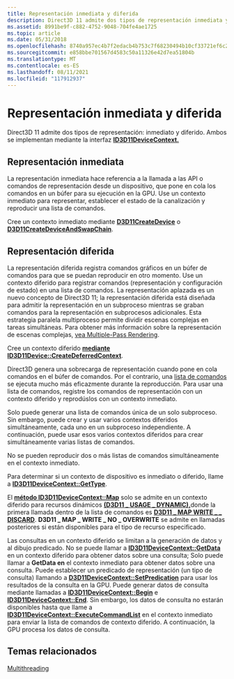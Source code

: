 ```yaml
---
title: Representación inmediata y diferida
description: Direct3D 11 admite dos tipos de representación inmediata y diferida. Ambos se implementan mediante la interfaz ID3D11DeviceContext.
ms.assetid: 8991be9f-c882-4752-9048-704fe4ae1725
ms.topic: article
ms.date: 05/31/2018
ms.openlocfilehash: 8740a957ec4b7f2edacb4b753c7f68230494b10cf33721ef6c2d869de334517b
ms.sourcegitcommit: e858bbe701567d4583c50a11326e42d7ea51804b
ms.translationtype: MT
ms.contentlocale: es-ES
ms.lasthandoff: 08/11/2021
ms.locfileid: "117912937"
---
```

# <a name="immediate-and-deferred-rendering"></a>Representación inmediata y diferida

Direct3D 11 admite dos tipos de representación: inmediato y diferido. Ambos se implementan mediante la interfaz [**ID3D11DeviceContext.**](/windows/desktop/api/D3D11/nn-d3d11-id3d11devicecontext)

## <a name="immediate-rendering"></a>Representación inmediata

La representación inmediata hace referencia a la llamada a las API o comandos de representación desde un dispositivo, que pone en cola los comandos en un búfer para su ejecución en la GPU. Use un contexto inmediato para representar, establecer el estado de la canalización y reproducir una lista de comandos.

Cree un contexto inmediato mediante [**D3D11CreateDevice**](/windows/desktop/api/D3D11/nf-d3d11-d3d11createdevice) o [**D3D11CreateDeviceAndSwapChain**](/windows/desktop/api/D3D11/nf-d3d11-d3d11createdeviceandswapchain).

## <a name="deferred-rendering"></a>Representación diferida

La representación diferida registra comandos gráficos en un búfer de comandos para que se puedan reproducir en otro momento. Use un contexto diferido para registrar comandos (representación y configuración de estado) en una lista de comandos. La representación aplazada es un nuevo concepto de Direct3D 11; la representación diferida está diseñada para admitir la representación en un subproceso mientras se graban comandos para la representación en subprocesos adicionales. Esta estrategia paralela multiproceso permite dividir escenas complejas en tareas simultáneas. Para obtener más información sobre la representación de escenas complejas, [vea Multiple-Pass Rendering](overviews-direct3d-11-render-multipass.md).

Cree un contexto diferido [**mediante ID3D11Device::CreateDeferredContext**](/windows/desktop/api/D3D11/nf-d3d11-id3d11device-createdeferredcontext).

Direct3D genera una sobrecarga de representación cuando pone en cola comandos en el búfer de comandos. Por el contrario, una [lista de comandos](overviews-direct3d-11-render-multi-thread-command-list.md) se ejecuta mucho más eficazmente durante la reproducción. Para usar una lista de comandos, registre los comandos de representación con un contexto diferido y reprodúslos con un contexto inmediato.

Solo puede generar una lista de comandos única de un solo subproceso. Sin embargo, puede crear y usar varios contextos diferidos simultáneamente, cada uno en un subproceso independiente. A continuación, puede usar esos varios contextos diferidos para crear simultáneamente varias listas de comandos.

No se pueden reproducir dos o más listas de comandos simultáneamente en el contexto inmediato.

Para determinar si un contexto de dispositivo es inmediato o diferido, llame a [**ID3D11DeviceContext::GetType**](/windows/desktop/api/D3D11/nf-d3d11-id3d11devicecontext-gettype).

El [**método ID3D11DeviceContext::Map**](/windows/desktop/api/D3D11/nf-d3d11-id3d11devicecontext-map) solo se admite en un contexto diferido para recursos dinámicos [**(D3D11 \_ USAGE \_ DYNAMIC),**](/windows/desktop/api/D3D11/ne-d3d11-d3d11_usage)donde la primera llamada dentro de la lista de comandos es [**D3D11 \_ MAP WRITE \_ \_ DISCARD**](/windows/desktop/api/D3D11/ne-d3d11-d3d11_map). **D3D11 \_ MAP \_ WRITE \_ NO \_ OVERWRITE** se admite en llamadas posteriores si están disponibles para el tipo de recurso especificado.

Las consultas en un contexto diferido se limitan a la generación de datos y al dibujo predicado. No se puede llamar a [**ID3D11DeviceContext::GetData**](/windows/desktop/api/D3D11/nf-d3d11-id3d11devicecontext-getdata) en un contexto diferido para obtener datos sobre una consulta; Solo puede llamar a **GetData en** el contexto inmediato para obtener datos sobre una consulta. Puede establecer un predicado de representación (un tipo de consulta) llamando a [**D3D11DeviceContext::SetPredication**](/windows/desktop/api/D3D11/nf-d3d11-id3d11devicecontext-setpredication) para usar los resultados de la consulta en la GPU. Puede generar datos de consulta mediante llamadas a [**ID3D11DeviceContext::Begin**](/windows/desktop/api/D3D11/nf-d3d11-id3d11devicecontext-begin) e [**ID3D11DeviceContext::End**](/windows/desktop/api/D3D11/nf-d3d11-id3d11devicecontext-end). Sin embargo, los datos de consulta no estarán disponibles hasta que llame a [**ID3D11DeviceContext::ExecuteCommandList**](/windows/desktop/api/D3D11/nf-d3d11-id3d11devicecontext-executecommandlist) en el contexto inmediato para enviar la lista de comandos de contexto diferido. A continuación, la GPU procesa los datos de consulta.

## <a name="related-topics"></a>Temas relacionados

<dl> <dt>

[Multithreading](overviews-direct3d-11-render-multi-thread.md)
</dt> </dl>

 

 




